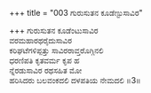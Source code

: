 +++
title = "003 ಗುರುಸುತನ ಕೂಡೆಣ್ಟುಸಾವಿರ"

+++
ಗುರುಸುತನ ಕೂಡೆಂಟುಸಾವಿರ  
ವರಮಹಾರಥರೈದುಸಾವಿರ  
ಕರಿಘಟೆಗಳಿಪ್ಪತ್ತು ಸಾವಿರರಾವ್ತರೊಗ್ಗಿನಲಿ  
ಧರಣಿಪತಿ ಕೃತವರ್ಮ ಕೃಪ ಹ  
ನ್ನೆರಡುಸಾವಿರ ರಥಸಹಿತ ಮೋ  
ಹರಿಸಿದರು ಬಲವಂಕದಲಿ ದಳಪತಿಯ ನೇಮದಲಿ       ॥3॥